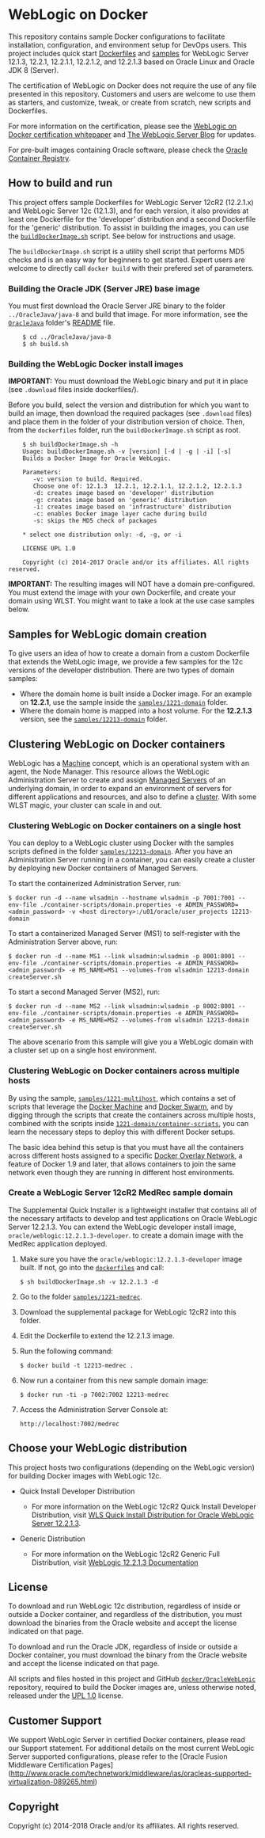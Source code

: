 WebLogic on Docker
===============
This repository contains sample Docker configurations to facilitate installation, configuration, and environment setup for DevOps users. This project includes quick start [Dockerfiles](dockerfiles/) and [samples](samples/) for WebLogic Server 12.1.3, 12.2.1, 12.2.1.1, 12.2.1.2, and 12.2.1.3 based on Oracle Linux and Oracle JDK 8 (Server).

The certification of WebLogic on Docker does not require the use of any file presented in this repository. Customers and users are welcome to use them as starters, and customize, tweak, or create from scratch, new scripts and Dockerfiles.

For more information on the certification, please see the [WebLogic on Docker certification whitepaper](http://www.oracle.com/technetwork/middleware/weblogic/overview/weblogic-server-docker-containers-2491959.pdf) and [The WebLogic Server Blog](https://blogs.oracle.com/WebLogicServer/) for updates.

For pre-built images containing Oracle software, please check the [Oracle Container Registry](https://container-registry.oracle.com).

## How to build and run
This project offers sample Dockerfiles for WebLogic Server 12cR2 (12.2.1.x) and WebLogic Server 12c (12.1.3), and for each version, it also provides at least one Dockerfile for the 'developer' distribution and a second Dockerfile for the 'generic' distribution. To assist in building the images, you can use the [`buildDockerImage.sh`](https://github.com/oracle/docker-images/blob/master/OracleWebLogic/dockerfiles/buildDockerImage.sh) script. See below for instructions and usage.

The `buildDockerImage.sh` script is a utility shell script that performs MD5 checks and is an easy way for beginners to get started. Expert users are welcome to directly call `docker build` with their prefered set of parameters.

### Building the Oracle JDK (Server JRE) base image
You must first download the Oracle Server JRE binary to the folder `../OracleJava/java-8` and build that image. For more information, see the [`OracleJava`](../OracleJava) folder's [README](../OracleJava/README.md) file.

        $ cd ../OracleJava/java-8
        $ sh build.sh

### Building the WebLogic Docker install images
**IMPORTANT:** You must download the WebLogic binary and put it in place (see `.download` files inside dockerfiles/<version>).

Before you build, select the version and distribution for which you want to build an image, then download the required packages (see `.download` files) and place them in the folder of your distribution version of choice. Then, from the `dockerfiles` folder, run the `buildDockerImage.sh` script as root.

        $ sh buildDockerImage.sh -h
        Usage: buildDockerImage.sh -v [version] [-d | -g | -i] [-s]
        Builds a Docker Image for Oracle WebLogic.

        Parameters:
           -v: version to build. Required.
           Choose one of: 12.1.3  12.2.1, 12.2.1.1, 12.2.1.2, 12.2.1.3  
           -d: creates image based on 'developer' distribution
           -g: creates image based on 'generic' distribution
           -i: creates image based on 'infrastructure' distribution
           -c: enables Docker image layer cache during build
           -s: skips the MD5 check of packages

        * select one distribution only: -d, -g, or -i

        LICENSE UPL 1.0

        Copyright (c) 2014-2017 Oracle and/or its affiliates. All rights reserved.

**IMPORTANT:** The resulting images will NOT have a domain pre-configured. You must extend the image with your own Dockerfile, and create your domain using WLST. You might want to take a look at the use case samples below.

## Samples for WebLogic domain creation
To give users an idea of how to create a domain from a custom Dockerfile that extends the WebLogic image, we provide a few samples for the 12c versions of the developer distribution. There are two types of domain samples:
  * Where the domain home is built inside a Docker image.  For an example on **12.2.1**, use the sample inside the [`samples/1221-domain`](samples/1221-domain) folder.
  * Where the domain home is mapped into a host volume.  For the **12.2.1.3** version, see the [`samples/12213-domain`](samples/12213-domain) folder.

## Clustering WebLogic on Docker containers
WebLogic has a [Machine](https://docs.oracle.com/middleware/12213/wls/WLACH/taskhelp/machines/ConfigureMachines.html) concept, which is an operational system with an agent, the Node Manager. This resource allows the WebLogic Administration Server to create and assign [Managed Servers](https://docs.oracle.com/middleware/12213/wls/WLACH/taskhelp/domainconfig/CreateManagedServers.html) of an underlying domain, in order to expand an environment of servers for different applications and resources, and also to define a [cluster](). With some WLST magic, your cluster can scale in and out.

### Clustering WebLogic on Docker containers on a single host
You can deploy to a WebLogic cluster using Docker with the samples scripts defined in the folder [`samples/12213-domain`](samples/12213-domain). After you have an Administration Server running in a container, you can easily create a cluster by deploying new Docker containers of Managed Servers.

To start the containerized Administration Server, run:

	$ docker run -d --name wlsadmin --hostname wlsadmin -p 7001:7001 --env-file ./container-scripts/domain.properties -e ADMIN_PASSWORD=<admin_password> -v <host directory>:/u01/oracle/user_projects 12213-domain

To start a containerized Managed Server (MS1) to self-register with the Administration Server above, run:

	$ docker run -d --name MS1 --link wlsadmin:wlsadmin -p 8001:8001 --env-file ./container-scripts/domain.properties -e ADMIN_PASSWORD=<admin_password> -e MS_NAME=MS1 --volumes-from wlsadmin 12213-domain createServer.sh

To start a second Managed Server (MS2), run:

	$ docker run -d --name MS2 --link wlsadmin:wlsadmin -p 8002:8001 --env-file ./container-scripts/domain.properties -e ADMIN_PASSWORD=<admin_password> -e MS_NAME=MS2 --volumes-from wlsadmin 12213-domain createServer.sh

The above scenario from this sample will give you a WebLogic domain with a cluster set up on a single host environment.

### Clustering WebLogic on Docker containers across multiple hosts
By using the sample, [`samples/1221-multihost`](samples/1221-multihost), which contains a set of scripts that leverage the [Docker Machine](https://docs.docker.com/machine/) and [Docker Swarm](https://docs.docker.com/swarm/), and by digging through the scripts that create the containers across multiple hosts, combined with the scripts inside [`1221-domain/container-scripts`](samples/1221-domain/container-scripts), you can learn the necessary steps to deploy this with different Docker setups.

The basic idea behind this setup is that you must have all the containers across different hosts assigned to a specific [Docker Overlay Network](https://docs.docker.com/engine/userguide/networking/dockernetworks/#an-overlay-network), a feature of Docker 1.9 and later, that allows containers to join the same network even though they are running in different host environments.

### Create a WebLogic Server 12cR2 MedRec sample domain
The Supplemental Quick Installer is a lightweight installer that contains all of the necessary artifacts to develop and test applications on Oracle WebLogic Server 12.2.1.3. You can extend the WebLogic developer install image, `oracle/weblogic:12.2.1.3-developer`. to create a domain image with the MedRec application deployed.

  1. Make sure you have the `oracle/weblogic:12.2.1.3-developer` image built. If not, go into the [`dockerfiles`](dockerfiles/) and call:

        `$ sh buildDockerImage.sh -v 12.2.1.3 -d`

  2. Go to the folder [`samples/1221-medrec`](samples/1221-medrec).
  3. Download the supplemental package for WebLogic 12cR2 into this folder.

  4. Edit the Dockerfile to extend the 12.2.1.3 image.
  5. Run the following command:

        `$ docker build -t 12213-medrec .`

  5. Now run a container from this new sample domain image:

        `$ docker run -ti -p 7002:7002 12213-medrec`

  6. Access the Administration Server Console at:

        `http://localhost:7002/medrec`

## Choose your WebLogic distribution
This project hosts two configurations (depending on the WebLogic version) for building Docker images with WebLogic 12c.

 * Quick Install Developer Distribution

   - For more information on the WebLogic 12cR2 Quick Install Developer Distribution, visit [WLS Quick Install Distribution for Oracle WebLogic Server 12.2.1.3](http://download.oracle.com/otn/nt/middleware/12c/12213/README_12213.txt).

 * Generic Distribution

   - For more information on the WebLogic 12cR2 Generic Full Distribution, visit [WebLogic 12.2.1.3 Documentation](http://docs.oracle.com/middleware/12213/lcm/WLSIG/GUID-E4241C14-42D3-4053-8F83-C748E059607A.htm#WLSIG197)


## License
To download and run WebLogic 12c distribution, regardless of inside or outside a Docker container, and regardless of the distribution, you must download the binaries from the Oracle website and accept the license indicated on that page.

To download and run the Oracle JDK, regardless of inside or outside a Docker container, you must download the binary from the Oracle website and accept the license indicated on that page.

All scripts and files hosted in this project and GitHub [`docker/OracleWebLogic`](./) repository, required to build the Docker images are, unless otherwise noted, released under the [UPL 1.0](https://oss.oracle.com/licenses/upl/) license.

## Customer Support
We support WebLogic Server in certified Docker containers, please read our Support statement. For additional details on the most current WebLogic Server supported configurations, please refer to the [Oracle Fusion Middleware Certification Pages] (http://www.oracle.com/technetwork/middleware/ias/oracleas-supported-virtualization-089265.html)

## Copyright
Copyright (c) 2014-2018 Oracle and/or its affiliates. All rights reserved.
